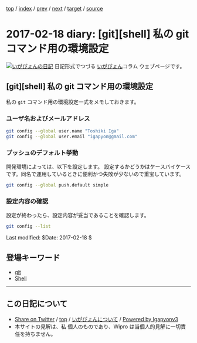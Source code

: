 [top](../index.html) 
 / [index](index.html) 
 / [prev](ig170217.html) 
 / [next](ig170219.html) 
 / [target](http://www.igapyon.jp/igapyon/diary/2017/ig170218.html) 
 / [source](https://github.com/igapyon/diary/blob/master/2017/ig170218.src.md) 

2017-02-18 diary: [git][shell] 私の git コマンド用の環境設定
=====================================================================================================
[![いがぴょんの日記](http://www.igapyon.jp/igapyon/diary/images/iga200306s.jpg "いがぴょん")](http://www.igapyon.jp/igapyon/diary/memo/memoigapyon.html) 日記形式でつづる [いがぴょん](http://www.igapyon.jp/igapyon/diary/memo/memoigapyon.html)コラム ウェブページです。

## [git][shell] 私の git コマンド用の環境設定

私の `git` コマンド用の環境設定一式をメモしておきます。

### ユーザ名およびメールアドレス

```sh
git config --global user.name "Toshiki Iga"
git config --global user.email "igapyon@gmail.com"
```

### プッシュのデフォルト挙動

開発環境によっては、以下を設定します。
設定するかどうかはケースバイケースです。同名で運用しているときに便利かつ失敗が少ないので重宝しています。

```sh
git config --global push.default simple
```

### 設定内容の確認

設定が終わったら、設定内容が妥当であることを確認します。

```sh
git config --list
```

Last modified: $Date: 2017-02-18 $

## 登場キーワード

* [git](../keyword/git.html)
* [Shell](../keyword/shell.html)

----------------------------------------------------------------------------------------------------

## この日記について

* [Share on Twitter](https://twitter.com/intent/tweet?hashtags=igapyon%2Cdiary%2C%E3%81%84%E3%81%8C%E3%81%B4%E3%82%87%E3%82%93%2Cgit%2Cshell&text=%5Bgit%5D%5Bshell%5D+%E7%A7%81%E3%81%AE+git+%E3%82%B3%E3%83%9E%E3%83%B3%E3%83%89%E7%94%A8%E3%81%AE%E7%92%B0%E5%A2%83%E8%A8%AD%E5%AE%9A&url=http%3A%2F%2Fwww.igapyon.jp%2Figapyon%2Fdiary%2F2017%2Fig170218.html) / [top](../index.html) / [いがぴょんについて](http://www.igapyon.jp/igapyon/diary/memo/memoigapyon.html) / [Powered by Igapyonv3](https://github.com/igapyon/igapyonv3)
* 本サイトの見解は、私 個人のものであり、Wipro は当個人的見解に一切責任を持ちません。 
